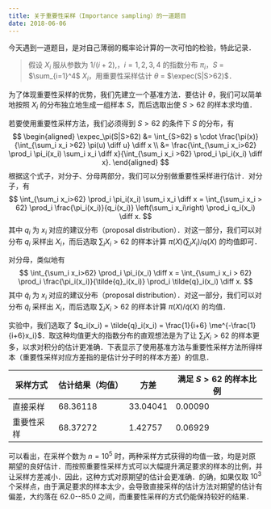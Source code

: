 ```yaml
---
title: 关于重要性采样（Importance sampling）的一道题目
date: 2018-06-06
---
```


今天遇到一道题目，是对自己薄弱的概率论计算的一次可怕的检验，特此记录．

> 假设 $X_i$ 服从参数为 $1/(i+2),$，$i = 1, 2, 3, 4$ 的指数分布 $\pi_i$，$S$ $=$ $\sum_{i=1}^4$ $X_i$，用重要性采样估计 $\theta$ $=$ $\expec(S|S>62)$．

为了体现重要性采样的优势，我们先建立一个基准方法．要估计 $\theta$，我们可以简单地按照 $X_i$ 的分布独立地生成一组样本 $S$，而后选取出使 $S > 62$ 的样本求均值．

若要使用重要性采样方法，我们必须得到 $S > 62$ 的条件下 $S$ 的分布，有
$$
\begin{aligned}
  \expec_\pi(S|S>62) &= \int_{S>62} s \cdot \frac{\pi(x)}{\int_{\sum_i x_i >62} \pi(u) \diff u} \diff x \\
  &= \frac{\int_{\sum_i x_i>62} \prod_i \pi_i(x_i) \sum_i x_i \diff x}{\int_{\sum_i x_i >62} \prod_i \pi_i(x_i) \diff x}.
\end{aligned}
$$
根据这个式子，对分子、分母两部分，我们可以分别做重要性采样进行估计．对分子，有
$$
\int_{\sum_i x_i>62} \prod_i \pi_i(x_i) \sum_i x_i \diff x = \int_{\sum_i x_i > 62} \prod_i \frac{\pi_i(x_i)}{q_i(x_i)} \left(\sum_i x_i\right) \prod_i q_i(x_i) \diff x.
$$
其中 $q_i$ 为 $x_i$ 对应的建议分布（proposal distribution）．对这一部分，我们可以对分布 $q_i$ 采样出 $X_i$，而后选取 $\sum_i X_i > 62$ 的样本计算 $\pi(X)(\sum_iX_i)/q(X)$ 的均值即可．

对分母，类似地有
$$
\int_{\sum_i x_i>62} \prod_i \pi_i(x_i) \diff x = \int_{\sum_i x_i > 62} \prod_i \frac{\pi_i(x_i)}{\tilde{q}_i(x_i)} \prod_i \tilde{q}_i(x_i) \diff x.
$$
其中 $\tilde{q}_i$ 为 $x_i$ 对应的建议分布（proposal distribution）．对这一部分，我们可以对分布 $\tilde{q}_i$ 采样出 $X_i$，而后选取 $\sum_i X_i > 62$ 的样本计算 $\pi(X)/\tilde{q}(X)$ 的均值．

实验中，我们选取了 $q_i(x_i) = \tilde{q}_i(x_i) = \frac{1}{i+6} \me^{-\frac{1}{i+6}x_i}$．取这种均值更大的指数分布的直观想法是为了让 $\sum_i X_i > 62$ 的样本更多，以求对积分的估计更准确．下表显示了使用基准方法与重要性采样方法所得样本（重要性采样对应方差指的是估计分子时的样本方差）的信息．

采样方式 | 估计结果（均值） | 方差 | 满足 $S>62$ 的样本比例
--|--|--|--
直接采样 | 68.36118 | 33.04041 | 0.00090
重要性采样 | 68.37272 | 1.42757 | 0.06929

可以看出，在采样个数为 $n = 10^5$ 时，两种采样方式获得的均值一致，均是对原期望的良好估计．而按照重要性采样方式可以大幅提升满足要求的样本的比例，并让采样方差减小．因此，这种方式对原期望的估计会更准确．的确，如果仅取 $10^3$ 个采样点，由于满足要求的样本太少，会导致直接采样的估计方法对期望的估计有偏差，大约落在 62.0--85.0 之间，而重要性采样的方式仍能保持较好的结果．
